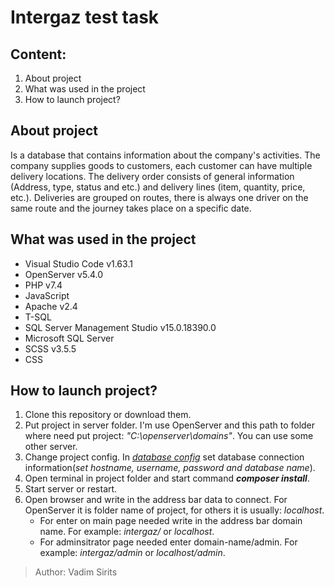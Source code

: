 # **Intergaz test task**

## Content:
  1. About project
  2. What was used in the project
  3. How to launch project?

## About project
  Is a database that contains information about the company's activities. The company supplies goods to customers, each customer can have multiple delivery locations. The delivery order consists of general information (Address, type, status and etc.) and delivery lines (item, quantity, price, etc.). Deliveries are grouped on routes, there is always one driver on the same route and the journey takes place on a specific date.

## What was used in the project
  - Visual Studio Code v1.63.1
  - OpenServer v5.4.0
  - PHP v7.4
  - JavaScript
  - Apache v2.4
  - T-SQL
  - SQL Server Management Studio v15.0.18390.0
  - Microsoft SQL Server 
  - SCSS v3.5.5
  - CSS
 
## How to launch project?
  1. Clone this repository or download them.
  2. Put project in server folder. I'm use OpenServer and this path to folder where need put project: *"C:\openserver\domains\"*. You can use some other server.
  3. Change project config. In *[database config](https://github.com/Kythadrin/intergaz/blob/eac7224718b13e9e7f3e92f168f6efa40c706992/conf/Config.php#L8)* set database connection information(*set hostname, username, password and database name*).
  4. Open terminal in project folder and start command ***composer install***.
  5. Start server or restart.
  6. Open browser and write in the address bar data to connect. For OpenServer it is folder name of project, for others it is usually: *localhost*. 
     - For enter on main page needed write in the address bar domain name. For example: *intergaz/* or *localhost*. 
     - For adminsitrator page needed enter domain-name/admin. For example: *intergaz/admin* or *localhost/admin*.

> Author: Vadim Sirits
